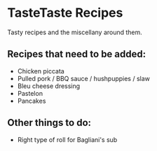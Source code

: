 # TasteTaste Recipes
Tasty recipes and the miscellany around them.

## Recipes that need to be added:
* Chicken piccata
* Pulled pork / BBQ sauce / hushpuppies / slaw
* Bleu cheese dressing
* Pastelon
* Pancakes

## Other things to do:
* Right type of roll for Bagliani's sub
